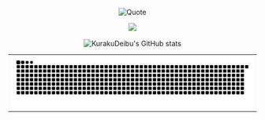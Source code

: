 <!--
**KurakuDeibu/KurakuDeibu** is a ✨ _special_ ✨ repository because its `README.md` (this file) appears on your GitHub profile.
Here are some ideas to get you started:

- 🔭 I’m currently working on ...
- 🌱 I’m currently learning ...
- 👯 I’m looking to collaborate on ...
- 🤔 I’m looking for help with ...
- 💬 Ask me about ...
- 📫 How to reach me: ...
- 😄 Pronouns: ...
- ⚡ Fun fact: ...
-->

<div align="center" >
  
<!-- Quotes -->
<!--<img src="https://quotes-github-readme.vercel.app/api?type=horizontal&theme=dark" /><br> -->
![Quote](https://github-readme-quotes-bay.vercel.app/quote?theme=dark&animation=default&layout=churchill&font=default&quoteType=random&fontColor=white)

<!-- GitHub-->
<img  src="https://github-profile-trophy.vercel.app/?username=KurakuDeibu&theme=gruvbox&row=1&column=6&no-frame=true&no-bg=true" /><br>

<!-- Github Stats-->
![KurakuDeibu's GitHub stats](https://github-readme-stats.vercel.app/api?username=KurakuDeibu&show_icons=true&theme=radical)

<table align="center" style="border-collapse: collapse; width: 100%; border: none;">
<tr>
    <td align="center" colspan="2" style="border: none;">
  <source media="(prefers-color-scheme: dark)" srcset="github-user-contribution.svg" />
  <img alt="github-snake" src="github-user-contribution.svg" />
    </td>
  </tr>
</table>
